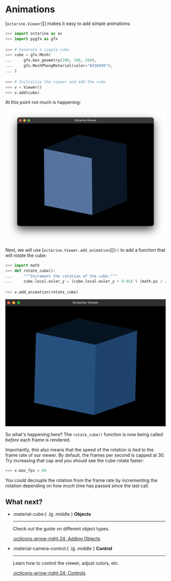 # Animations

[`octarine.Viewer`][] makes it easy to add simple animations:

```python
>>> import octarine as oc
>>> import pygfx as gfx

>>> # Generate a simple cube
>>> cube = gfx.Mesh(
...     gfx.box_geometry(200, 200, 200),
...     gfx.MeshPhongMaterial(color="#336699"),
... )

>>> # Initialize the viewer and add the cube
>>> v = Viewer()
>>> v.add(cube)
```

At this point not much is happening:

![cube example](_static/cube_example.png)

Next, we will use [`octarine.Viewer.add_animation`][]`()` to add a function
that will rotate the cube:

```python
>>> import math
>>> def rotate_cube():
...     """Increment the rotation of the cube."""
...     cube.local.euler_y = (cube.local.euler_y + 0.05) % (math.pi / 2)

>>> v.add_animation(rotate_cube)
```
![cube gif](_static/cube_animation.gif)

So what's happening here? The `rotate_cube()` function is now being called _before_
each frame is rendered.

Importantly, this also means that the speed of the
rotation is tied to the frame rate of our viewer. By default, the frames per
second is capped at 30. Try increasing that cap and you should see the
cube rotate faster:

```python
>>> v.max_fps = 60
```

You could decouple the rotation from the frame rate by incrementing the rotation
depending on how much time has passed since the last call.


## What next?

<div class="grid cards" markdown>

-   :material-cube:{ .lg .middle } __Objects__

    ---

    Check out the guide on different object types.

    [:octicons-arrow-right-24: Adding Objects](objects.md)

-   :material-camera-control:{ .lg .middle } __Control__

    ---

    Learn how to control the viewer, adjust colors, etc.

    [:octicons-arrow-right-24: Controls](controls.md)

</div>